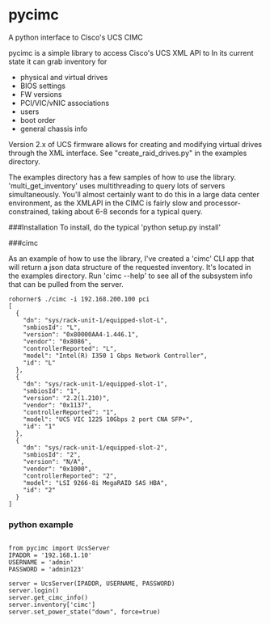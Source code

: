 pycimc
======

A python interface to Cisco's UCS CIMC

pycimc is a simple library to access Cisco's UCS XML API to 
In its current state it can grab inventory for
- physical and virtual drives
- BIOS settings
- FW versions
- PCI/VIC/vNIC associations
- users
- boot order
- general chassis info

Version 2.x of UCS firmware allows for creating and modifying virtual drives through the XML interface. See "create_raid_drives.py" in the examples directory.

The examples directory has a few samples of how to use the library. 'multi_get_inventory' uses multithreading to query lots of servers simultaneously. You'll almost certainly want to do this in a large data center environment, as the XMLAPI in the CIMC is fairly slow and processor-constrained, taking about 6-8 seconds for a typical query.

###Installation
To install, do the typical 'python setup.py install'

###cimc

As an example of how to use the library, I've created a 'cimc' CLI app that will return a json data structure of the requested inventory. It's located in the examples directory. Run 'cimc --help' to see all of the subsystem info that can be pulled from the server.

```
rohorner$ ./cimc -i 192.168.200.100 pci
[
  {
    "dn": "sys/rack-unit-1/equipped-slot-L", 
    "smbiosId": "L", 
    "version": "0x80000AA4-1.446.1", 
    "vendor": "0x8086", 
    "controllerReported": "L", 
    "model": "Intel(R) I350 1 Gbps Network Controller", 
    "id": "L"
  }, 
  {
    "dn": "sys/rack-unit-1/equipped-slot-1", 
    "smbiosId": "1", 
    "version": "2.2(1.210)", 
    "vendor": "0x1137", 
    "controllerReported": "1", 
    "model": "UCS VIC 1225 10Gbps 2 port CNA SFP+", 
    "id": "1"
  }, 
  {
    "dn": "sys/rack-unit-1/equipped-slot-2", 
    "smbiosId": "2", 
    "version": "N/A", 
    "vendor": "0x1000", 
    "controllerReported": "2", 
    "model": "LSI 9266-8i MegaRAID SAS HBA", 
    "id": "2"
  }
]
```

### python example
```

from pycimc import UcsServer
IPADDR = '192.168.1.10'
USERNAME = 'admin'
PASSWORD = 'admin123'

server = UcsServer(IPADDR, USERNAME, PASSWORD)
server.login()
server.get_cimc_info()
server.inventory['cimc']
server.set_power_state("down", force=true)

```

